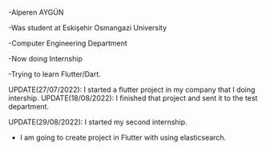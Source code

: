 -Alperen AYGÜN

-Was student at Eskişehir Osmangazi University

-Computer Engineering Department

-Now doing Internship

-Trying to learn Flutter/Dart.

UPDATE(27/07/2022): I started a flutter project in my company that I doing intership.
UPDATE(18/08/2022): I finished that project and sent it to the test department.

UPDATE(29/08/2022): I started my second internship.

- I am going to create project in Flutter with using elasticsearch.

